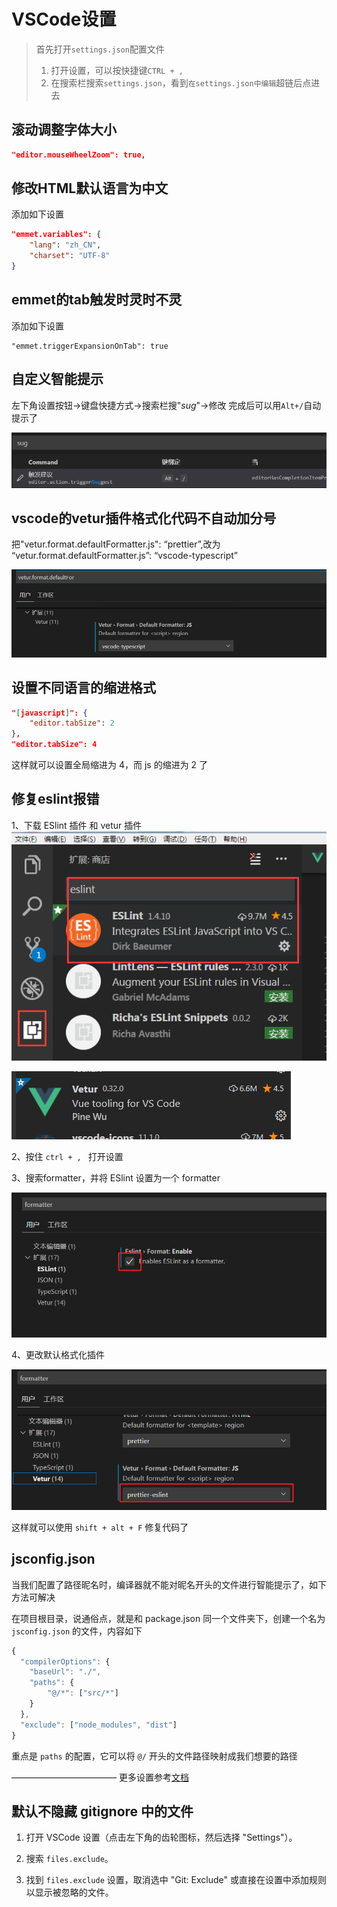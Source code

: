 # VSCode设置


> 首先打开`settings.json`配置文件
> 1. 打开设置，可以按快捷键`CTRL + ,`
> 2. 在搜索栏搜索`settings.json`，看到`在settings.json中编辑`超链后点进去

## 滚动调整字体大小

```json
"editor.mouseWheelZoom": true,
```

## 修改HTML默认语言为中文

添加如下设置
```json
"emmet.variables": {
    "lang": "zh_CN",
    "charset": "UTF-8"
}
```
## emmet的tab触发时灵时不灵
添加如下设置
```
"emmet.triggerExpansionOnTab": true
```

## 自定义智能提示
左下角设置按钮->键盘快捷方式->搜索栏搜"*sug*"->修改
完成后可以用`Alt+/`自动提示了

![](img/1491349-20200418205317325-2013351453.png)

## vscode的vetur插件格式化代码不自动加分号

把"vetur.format.defaultFormatter.js": “prettier”,改为 “vetur.format.defaultFormatter.js”: “vscode-typescript”

![](img/1491349-20200922104709549-479768494.png)

## 设置不同语言的缩进格式

```json
"[javascript]": {
    "editor.tabSize": 2
},
"editor.tabSize": 4
```
这样就可以设置全局缩进为 4，而 js 的缩进为 2 了



## 修复eslint报错

1、下载 ESlint 插件 和 vetur 插件
![](img/1491349-20210209184628458-1215469057.png)

![](img/1491349-20210209184722482-249376149.png)

2、按住 `ctrl + , ` 打开设置

3、搜索formatter，并将 ESlint 设置为一个 formatter

![](img/1491349-20210209184958341-1219828596.png)

4、更改默认格式化插件

![](img/1491349-20210209185104901-855874866.png)

这样就可以使用 `shift + alt + F` 修复代码了

## jsconfig.json

当我们配置了路径昵名时，编译器就不能对昵名开头的文件进行智能提示了，如下方法可解决

在项目根目录，说通俗点，就是和 package.json 同一个文件夹下，创建一个名为 `jsconfig.json` 的文件，内容如下

```js
{ 
  "compilerOptions": {
    "baseUrl": "./",
    "paths": {
        "@/*": ["src/*"]
    }
  },
  "exclude": ["node_modules", "dist"]
}
```

重点是 `paths` 的配置，它可以将 `@/` 开头的文件路径映射成我们想要的路径

————————————
更多设置参考[文档](https://code.visualstudio.com/docs/editor/codebasics)

## 默认不隐藏 gitignore 中的文件

1. 打开 VSCode 设置（点击左下角的齿轮图标，然后选择 "Settings"）。

2. 搜索 `files.exclude`。

3. 找到 `files.exclude` 设置，取消选中 "Git: Exclude" 或直接在设置中添加规则以显示被忽略的文件。